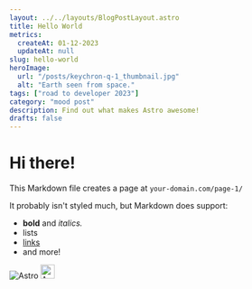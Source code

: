 ```yaml
---
layout: ../../layouts/BlogPostLayout.astro
title: Hello World
metrics:
  createAt: 01-12-2023
  updateAt: null
slug: hello-world
heroImage:
  url: "/posts/keychron-q-1_thumbnail.jpg"
  alt: "Earth seen from space."
tags: ["road to developer 2023"]
category: "mood post"
description: Find out what makes Astro awesome!
drafts: false
---
```


# Hi there!

This Markdown file creates a page at `your-domain.com/page-1/`

It probably isn't styled much, but Markdown does support:

- **bold** and _italics._
- lists
- [links](https://astro.build)
- and more!

![Astro](https://astro.build/assets/logo.png)
<img src="https://astro.build/assets/logo.png" width="25" alt="Astro" />
